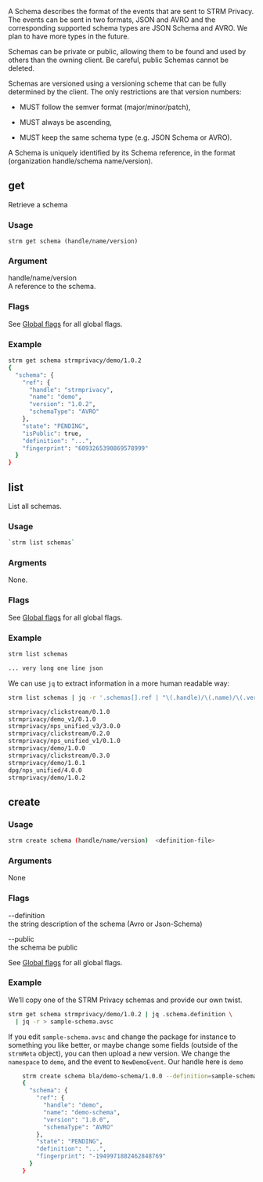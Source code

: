 A Schema describes the format of the events that are sent to STRM
Privacy. The events can be sent in two formats, JSON and AVRO and the
corresponding supported schema types are JSON Schema and AVRO. We plan
to have more types in the future.

Schemas can be private or public, allowing them to be found and used by
others than the owning client. Be careful, public Schemas cannot be
deleted.

Schemas are versioned using a versioning scheme that can be fully
determined by the client. The only restrictions are that version
numbers:

-   MUST follow the semver format (major/minor/patch),

-   MUST always be ascending,

-   MUST keep the same schema type (e.g. JSON Schema or AVRO).

A Schema is uniquely identified by its Schema reference, in the format
(organization handle/schema name/version).

## get

Retrieve a schema

### Usage

`strm get schema (handle/name/version)`

### Argument

handle/name/version  
A reference to the schema.

### Flags

See [Global flags](index.md#global-flags) for all global flags.

### Example

```bash
strm get schema strmprivacy/demo/1.0.2
{
  "schema": {
    "ref": {
      "handle": "strmprivacy",
      "name": "demo",
      "version": "1.0.2",
      "schemaType": "AVRO"
    },
    "state": "PENDING",
    "isPublic": true,
    "definition": "...",
    "fingerprint": "6093265390869578999"
  }
}
```

## list

List all schemas.

### Usage

```bash
`strm list schemas`
```

### Argments

None.

### Flags

See [Global flags](index.md#global-flags) for all global flags.

### Example

```bash
strm list schemas

... very long one line json
```

We can use `jq` to extract information in a more human readable way:

```bash
strm list schemas | jq -r '.schemas[].ref | "\(.handle)/\(.name)/\(.version)"'

strmprivacy/clickstream/0.1.0
strmprivacy/demo_v1/0.1.0
strmprivacy/nps_unified_v3/3.0.0
strmprivacy/clickstream/0.2.0
strmprivacy/nps_unified_v1/0.1.0
strmprivacy/demo/1.0.0
strmprivacy/clickstream/0.3.0
strmprivacy/demo/1.0.1
dpg/nps_unified/4.0.0
strmprivacy/demo/1.0.2
```

## create

### Usage

```bash
strm create schema (handle/name/version)  <definition-file>
```

### Arguments

None

### Flags

--definition  
the string description of the schema (Avro or Json-Schema)

--public  
the schema be public

See [Global flags](index.md#global-flags) for all global flags.

### Example

We’ll copy one of the STRM Privacy schemas and provide our own twist.

```bash
strm get schema strmprivacy/demo/1.0.2 | jq .schema.definition \
  | jq -r > sample-schema.avsc
```

If you edit `sample-schema.avsc` and change the package for instance to
something you like better, or maybe change some fields (outside of the
`strmMeta` object), you can then upload a new version. We change the
`namespace` to `demo`, and the event to `NewDemoEvent`. Our handle here
is `demo`

```bash
    strm create schema bla/demo-schema/1.0.0 --definition=sample-schema.avsc
    {
      "schema": {
        "ref": {
          "handle": "demo",
          "name": "demo-schema",
          "version": "1.0.0",
          "schemaType": "AVRO"
        },
        "state": "PENDING",
        "definition": "...",
        "fingerprint": "-1949971882462848769"
      }
    }
```

